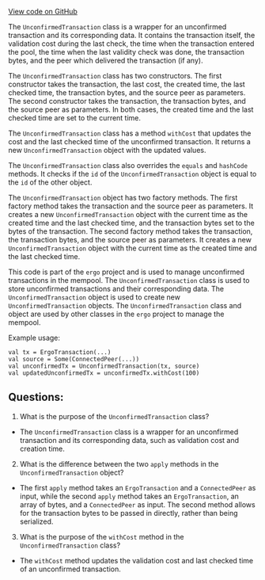 [View code on GitHub](https://github.com/ergoplatform/ergo/src/main/scala/org/ergoplatform/modifiers/mempool/UnconfirmedTransaction.scala)

The `UnconfirmedTransaction` class is a wrapper for an unconfirmed transaction and its corresponding data. It contains the transaction itself, the validation cost during the last check, the time when the transaction entered the pool, the time when the last validity check was done, the transaction bytes, and the peer which delivered the transaction (if any). 

The `UnconfirmedTransaction` class has two constructors. The first constructor takes the transaction, the last cost, the created time, the last checked time, the transaction bytes, and the source peer as parameters. The second constructor takes the transaction, the transaction bytes, and the source peer as parameters. In both cases, the created time and the last checked time are set to the current time. 

The `UnconfirmedTransaction` class has a method `withCost` that updates the cost and the last checked time of the unconfirmed transaction. It returns a new `UnconfirmedTransaction` object with the updated values. 

The `UnconfirmedTransaction` class also overrides the `equals` and `hashCode` methods. It checks if the `id` of the `UnconfirmedTransaction` object is equal to the `id` of the other object. 

The `UnconfirmedTransaction` object has two factory methods. The first factory method takes the transaction and the source peer as parameters. It creates a new `UnconfirmedTransaction` object with the current time as the created time and the last checked time, and the transaction bytes set to the bytes of the transaction. The second factory method takes the transaction, the transaction bytes, and the source peer as parameters. It creates a new `UnconfirmedTransaction` object with the current time as the created time and the last checked time. 

This code is part of the `ergo` project and is used to manage unconfirmed transactions in the mempool. The `UnconfirmedTransaction` class is used to store unconfirmed transactions and their corresponding data. The `UnconfirmedTransaction` object is used to create new `UnconfirmedTransaction` objects. The `UnconfirmedTransaction` class and object are used by other classes in the `ergo` project to manage the mempool. 

Example usage:

```
val tx = ErgoTransaction(...)
val source = Some(ConnectedPeer(...))
val unconfirmedTx = UnconfirmedTransaction(tx, source)
val updatedUnconfirmedTx = unconfirmedTx.withCost(100)
```
## Questions: 
 1. What is the purpose of the `UnconfirmedTransaction` class?
- The `UnconfirmedTransaction` class is a wrapper for an unconfirmed transaction and its corresponding data, such as validation cost and creation time.

2. What is the difference between the two `apply` methods in the `UnconfirmedTransaction` object?
- The first `apply` method takes an `ErgoTransaction` and a `ConnectedPeer` as input, while the second `apply` method takes an `ErgoTransaction`, an array of bytes, and a `ConnectedPeer` as input. The second method allows for the transaction bytes to be passed in directly, rather than being serialized.

3. What is the purpose of the `withCost` method in the `UnconfirmedTransaction` class?
- The `withCost` method updates the validation cost and last checked time of an unconfirmed transaction.